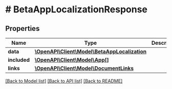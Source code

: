 # # BetaAppLocalizationResponse

## Properties

Name | Type | Description | Notes
------------ | ------------- | ------------- | -------------
**data** | [**\OpenAPI\Client\Model\BetaAppLocalization**](BetaAppLocalization.md) |  | 
**included** | [**\OpenAPI\Client\Model\App[]**](App.md) |  | [optional] 
**links** | [**\OpenAPI\Client\Model\DocumentLinks**](DocumentLinks.md) |  | 

[[Back to Model list]](../../README.md#documentation-for-models) [[Back to API list]](../../README.md#documentation-for-api-endpoints) [[Back to README]](../../README.md)


